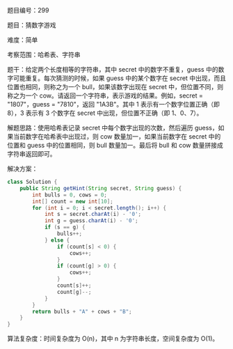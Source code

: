 题目编号：299

题目：猜数字游戏

难度：简单

考察范围：哈希表、字符串

题干：给定两个长度相等的字符串，其中 secret 中的数字不重复，guess 中的数字可能重复。每次猜测的时候，如果 guess 中的某个数字在 secret 中出现，而且位置也相同，则称之为一个 bull，如果该数字出现在 secret 中，但位置不同，则称之为一个 cow。请返回一个字符串，表示游戏的结果。例如，secret = "1807"，guess = "7810"，返回 "1A3B"。其中 1 表示有一个数字位置正确（即 8），3 表示有 3 个数字在 secret 中出现，但位置不正确（即 1、0、7）。

解题思路：使用哈希表记录 secret 中每个数字出现的次数，然后遍历 guess，如果当前数字在哈希表中出现过，则 cow 数量加一，如果当前数字在 secret 中的位置和 guess 中的位置相同，则 bull 数量加一。最后将 bull 和 cow 数量拼接成字符串返回即可。

解决方案：

```java
class Solution {
    public String getHint(String secret, String guess) {
        int bulls = 0, cows = 0;
        int[] count = new int[10];
        for (int i = 0; i < secret.length(); i++) {
            int s = secret.charAt(i) - '0';
            int g = guess.charAt(i) - '0';
            if (s == g) {
                bulls++;
            } else {
                if (count[s] < 0) {
                    cows++;
                }
                if (count[g] > 0) {
                    cows++;
                }
                count[s]++;
                count[g]--;
            }
        }
        return bulls + "A" + cows + "B";
    }
}
```

算法复杂度：时间复杂度为 O(n)，其中 n 为字符串长度，空间复杂度为 O(1)。